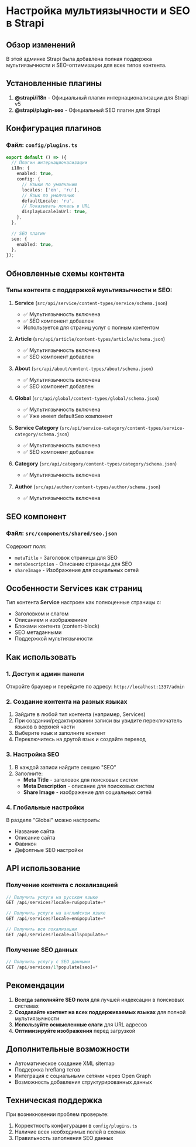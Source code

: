 # Настройка мультиязычности и SEO в Strapi

## Обзор изменений

В этой админке Strapi была добавлена полная поддержка мультиязычности и SEO-оптимизации для всех типов контента.

## Установленные плагины

1. **@strapi/i18n** - Официальный плагин интернационализации для Strapi v5
2. **@strapi/plugin-seo** - Официальный SEO плагин для Strapi

## Конфигурация плагинов

### Файл: `config/plugins.ts`

```typescript
export default () => ({
  // Плагин интернационализации
  i18n: {
    enabled: true,
    config: {
      // Языки по умолчанию
      locales: ['en', 'ru'],
      // Язык по умолчанию
      defaultLocale: 'ru',
      // Показывать локаль в URL
      displayLocaleInUrl: true,
    },
  },
  
  // SEO плагин
  seo: {
    enabled: true,
  },
});
```

## Обновленные схемы контента

### Типы контента с поддержкой мультиязычности и SEO:

1. **Service** (`src/api/service/content-types/service/schema.json`)
   - ✅ Мультиязычность включена
   - ✅ SEO компонент добавлен
   - Используется для страниц услуг с полным контентом

2. **Article** (`src/api/article/content-types/article/schema.json`)
   - ✅ Мультиязычность включена
   - ✅ SEO компонент добавлен

3. **About** (`src/api/about/content-types/about/schema.json`)
   - ✅ Мультиязычность включена
   - ✅ SEO компонент добавлен

4. **Global** (`src/api/global/content-types/global/schema.json`)
   - ✅ Мультиязычность включена
   - ✅ Уже имеет defaultSeo компонент

5. **Service Category** (`src/api/service-category/content-types/service-category/schema.json`)
   - ✅ Мультиязычность включена
   - ✅ SEO компонент добавлен

6. **Category** (`src/api/category/content-types/category/schema.json`)
   - ✅ Мультиязычность включена

7. **Author** (`src/api/author/content-types/author/schema.json`)
   - ✅ Мультиязычность включена

## SEO компонент

### Файл: `src/components/shared/seo.json`

Содержит поля:
- `metaTitle` - Заголовок страницы для SEO
- `metaDescription` - Описание страницы для SEO
- `shareImage` - Изображение для социальных сетей

## Особенности Services как страниц

Тип контента **Service** настроен как полноценные страницы с:
- Заголовком и слагом
- Описанием и изображением
- Блоками контента (content-block)
- SEO метаданными
- Поддержкой мультиязычности

## Как использовать

### 1. Доступ к админ панели
Откройте браузер и перейдите по адресу: `http://localhost:1337/admin`

### 2. Создание контента на разных языках

1. Зайдите в любой тип контента (например, Services)
2. При создании/редактировании записи вы увидите переключатель языков в верхней части
3. Выберите язык и заполните контент
4. Переключитесь на другой язык и создайте перевод

### 3. Настройка SEO

1. В каждой записи найдите секцию "SEO"
2. Заполните:
   - **Meta Title** - заголовок для поисковых систем
   - **Meta Description** - описание для поисковых систем  
   - **Share Image** - изображение для социальных сетей

### 4. Глобальные настройки

В разделе "Global" можно настроить:
- Название сайта
- Описание сайта
- Фавикон
- Дефолтные SEO настройки

## API использование

### Получение контента с локализацией

```javascript
// Получить услуги на русском языке
GET /api/services?locale=ru&populate=*

// Получить услуги на английском языке  
GET /api/services?locale=en&populate=*

// Получить все локализации
GET /api/services?locale=all&populate=*
```

### Получение SEO данных

```javascript
// Получить услугу с SEO данными
GET /api/services/1?populate[seo]=*
```

## Рекомендации

1. **Всегда заполняйте SEO поля** для лучшей индексации в поисковых системах
2. **Создавайте контент на всех поддерживаемых языках** для полной мультиязычности
3. **Используйте осмысленные слаги** для URL адресов
4. **Оптимизируйте изображения** перед загрузкой

## Дополнительные возможности

- Автоматическое создание XML sitemap
- Поддержка hreflang тегов
- Интеграция с социальными сетями через Open Graph
- Возможность добавления структурированных данных

## Техническая поддержка

При возникновении проблем проверьте:
1. Корректность конфигурации в `config/plugins.ts`
2. Наличие всех необходимых полей в схемах
3. Правильность заполнения SEO данных
